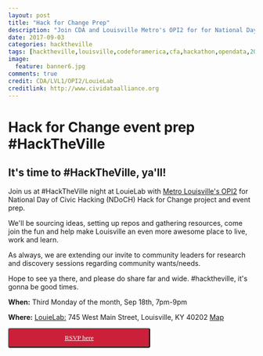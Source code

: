 ```yaml
---
layout: post
title: "Hack for Change Prep"
description: "Join CDA and Louisville Metro's OPI2 for for National Day of Civic Hacking (NDoCH) Hack for Change project and event prep.  We will also have our basic civic hacking workshops available, if anyone needs help with git and Github, APIs, etc"
date: 2017-09-03
categories: hacktheville
tags: [hacktheville,louisville,codeforamerica,cfa,hackathon,opendata,2017,Kentucky]
image:
  feature: banner6.jpg
comments: true
credit: CDA/LVL1/OPI2/LouieLab
creditlink: http://www.cividataalliance.org
---
```

# Hack for Change event prep #HackTheVille
## It's time to #HackTheVille, ya'll!  
Join us at #HackTheVille night at LouieLab with [Metro Louisville's OPI2](https://louisvilleky.gov/government/performance-improvement-innovation) for National Day of Civic Hacking (NDoCH) Hack for Change project and event prep.  

We'll be sourcing ideas, setting up repos and gathering resources, come join the fun and help make Louisville an even more awesome place to live, work and learn.  

As always, we are extending our invite to community leaders for research and discovery sessions regarding community wants/needs.  

Hope to see ya there, and please do share far and wide. #hacktheville, it's gonna be good times.

__When:__ Third Monday of the month, Sep 18th, 7pm-9pm  

__Where:__ [LouieLab:](https://louisvilleky.gov/government/louielab) 745 West Main Street, Louisville, KY 40202
[Map](https://www.google.com/maps?ll=38.257464,-85.762955&z=16&t=m&hl=en-US&gl=US&mapclient=embed&cid=4520739723337471605)

<button class="button" target="_blank" style="color: #ffffff;border-radius: 3px; background: #cc203a; padding: 10px; font-family: verdana; width: 290px; text-align:center;" alt="Register Here!" title="hackathon tickets"><a style="color: #ffffff" href="https://www.meetup.com/Louisville-Civic-Data-Alliance/events/241434676/">RSVP here</a></button>
